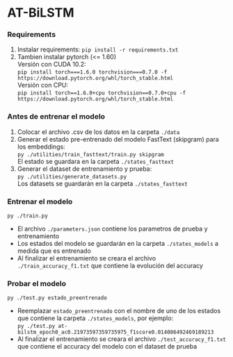 # AT-BiLSTM
### Requirements
1. Instalar requirements: `pip install -r requirements.txt`
2. Tambien instalar pytorch (<= 1.60) <br> 
Versión con CUDA 10.2: <br> 
`pip install torch===1.6.0 torchvision===0.7.0 -f https://download.pytorch.org/whl/torch_stable.html` <br>
Versión con CPU: <br>
`pip install torch==1.6.0+cpu torchvision==0.7.0+cpu -f https://download.pytorch.org/whl/torch_stable.html`

### Antes de entrenar el modelo
1. Colocar el archivo .csv de los datos en la carpeta `./data`
2. Generar el estado pre-entrenado del modelo FastText (skipgram) para los embeddings: <br>
`py ./utilities/train_fasttext/train.py skipgram` <br>
El estado se guardara en la carpeta `./states_fasttext`
3. Generar el dataset de entrenamiento y prueba: <br>
`py ./utilities/generate_datasets.py` <br>
Los datasets se guardarán en la carpeta `./states_fasttext`

### Entrenar el modelo
`py ./train.py`
* El archivo `./parameters.json` contiene los parametros de prueba y entrenamiento
* Los estados del modelo se guardarán en la carpeta `./states_models` a medida que es entrenado
* Al finalizar el entrenamiento se creara el archivo `./train_accuracy_f1.txt` que contiene la evolución del accuracy

### Probar el modelo
`py ./test.py estado_preentrenado`
* Reemplazar `estado_preentrenado` con el nombre de uno de los estados que contiene la carpeta `./states_models`, por ejemplo: <br>
`py ./test.py at-bilstm_epoch0_ac0.21973597359735975_f1score0.014086492469189213`
* Al finalizar el entrenamiento se creara el archivo `./test_accuracy_f1.txt` que contiene el accuracy del modelo con el dataset de prueba
